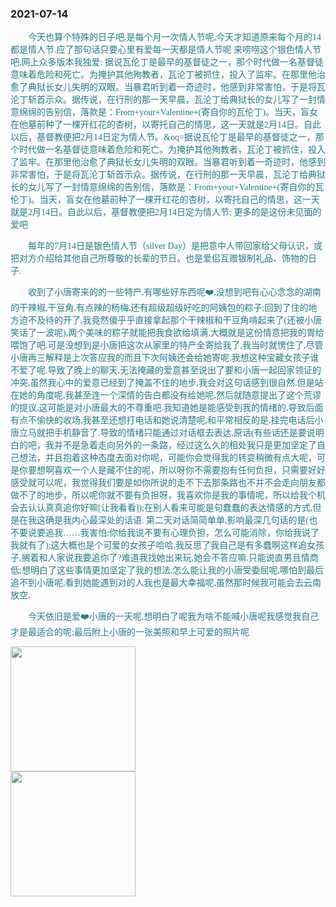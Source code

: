 ### 2021-07-14


  <p style="text-indent:2em; color: #25798a; font-family: Brush Script MT, Brush Script Std, cursive">
    今天也算个特殊的日子吧,是每个月一次情人节呢,今天才知道原来每个月的14都是情人节.应了那句话只要心里有爱每一天都是情人节呢
    来唠唠这个银色情人节吧,网上众多版本我独爱:
    据说瓦伦丁是最早的基督徒之一，那个时代做一名基督徒意味着危险和死亡。为掩护其他殉教者，瓦沦丁被抓住，投入了监牢。在那里他治愈了典狱长女儿失明的双眼。当暴君听到着一奇迹时，他感到非常害怕，于是将瓦沦丁斩首示众。据传说，在行刑的那一天早晨，瓦沦丁给典狱长的女儿写了一封情意绵绵的告别信，落款是：From+your+Valentine+(寄自你的瓦伦丁)。当天，盲女在他墓前种了一棵开红花的杏树，以寄托自己的情思，这一天就是2月14日。自此以后，基督教便把2月14日定为情人节。&oq=据说瓦伦丁是最早的基督徒之一，那个时代做一名基督徒意味着危险和死亡。为掩护其他殉教者，瓦沦丁被抓住，投入了监牢。在那里他治愈了典狱长女儿失明的双眼。当暴君听到着一奇迹时，他感到非常害怕，于是将瓦沦丁斩首示众。据传说，在行刑的那一天早晨，瓦沦丁给典狱长的女儿写了一封情意绵绵的告别信，落款是：From+your+Valentine+(寄自你的瓦伦丁)。当天，盲女在他墓前种了一棵开红花的杏树，以寄托自己的情思，这一天就是2月14日。自此以后，基督教便把2月14日定为情人节;
    更多的是这份未见面的爱吧
  </p>

  <p style="text-indent:2em; color: #25798a; font-family: Brush Script MT, Brush Script Std, cursive">
    每年的7月14日是银色情人节（silver Day）是把意中人带回家给父母认识，或把对方介绍给其他自己所尊敬的长辈的节日。也是爱侣互赠银制礼品、饰物的日子.
  </p>

  <p style="text-indent:2em; color: #25798a; font-family: Brush Script MT, Brush Script Std, cursive">
    收到了小唐寄来的的一些特产,有哪些好东西呢❤️,没想到吧有心心念念的湖南的干辣椒,干豆角,有点辣的杨梅,还有超级超级好吃的阿姨包的粽子;回到了住的地方迫不及待的开了,我竟然傻乎乎直接拿起那个干辣椒和干豆角啃起来了(还被小唐笑话了一波呢),两个美味的粽子就能把我食欲给填满,大概就是这份情意把我的胃给喂饱了吧.可是没想到是小唐把这次从家里的特产全寄给我了,我当时就愣住了,尽管小唐再三解释是上次答应我的而且下次阿姨还会给她寄呢.我想这种宝藏女孩子谁不爱了呢.导致了晚上的聊天,无法掩藏的爱意甚至说出了要和小唐一起回家领证的冲突,虽然我心中的爱意已经到了掩盖不住的地步,我会对这句话感到很自然.但是站在她的角度呢,我甚至连一个深情的告白都没有给她呢,然后就随意提出了这个荒谬的提议,这可能是对小唐最大的不尊重吧.我知道她是能感受到我的情绪的,导致后面有点不愉快的收场,我甚至还想打电话和她说清楚呢,和平常相反的是,挂完电话后小唐立马就把手机静音了.导致的情绪只能通过对话框去表达,原话(有些话还是要说明白的吧，我并不是急着走向另外的一条路，经过这么久的相处我只是更加坚定了自己想法，并且抱着这种态度去面对你呢，可能你会觉得我的转变稍微有点大呢，可是你要想啊喜欢一个人是藏不住的呢，所以呀你不需要抱有任何负担，只需要好好感受就可以呢，我觉得我们要是如你所说的走不下去那条路也不并不会走向朋友都做不了的地步，所以呢你就不要有负担呀，我喜欢你是我的事情呢，所以给我个机会去认认真真追你好嘛[让我看看]);在别人看来可能是句蠢蠢的表达情感的方式,但是在我这确是我内心最深处的话语.
    第二天对话简简单单,影响最深几句话的是(也不要说要追我……我害怕;你给我说不要有心理负担，怎么可能消除，你给我说了我就有了);这大概也是个可爱的女孩子哈哈,我反思了我自己是有多蠢啊这样追女孩子,搁着和人家说我要追你了?难道我找她出来玩,她会不答应嘛.只能说直男且情商低;想明白了这些事情更加坚定了我的想法,怎么能让我的小唐受委屈呢,哪怕到最后追不到小唐呢,看到她能遇到对的人我也是最大幸福呢,虽然那时候我可能会去云南放空.
  </p>


  <p style="text-indent:2em; color: #25798a; font-family: Brush Script MT, Brush Script Std, cursive">
    今天依旧是爱❤️小唐的一天呢,想明白了呢我为啥不能喊小唐呢我感觉我自己才是最适合的呢;最后附上小唐的一张美照和早上可爱的照片呢
  </p>

  <img src="/loveMollyrui/dariyLove/log/../mollyImage/mollyr2E.jpg" style="width: 200px"/>

  <br/>
  
  <img src="/loveMollyrui/dariyLove/log/../mollyImage/mollyDariy1.jpeg" style="width: 200px"/>
  
  

